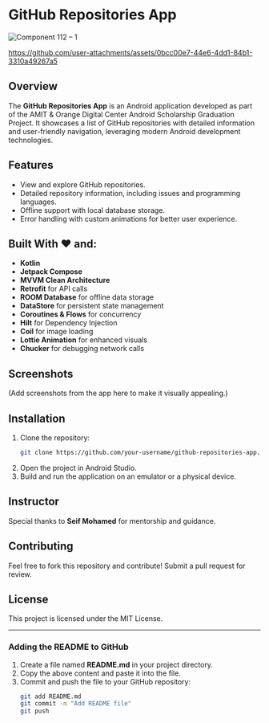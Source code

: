 # GitHub Repositories App  
![Component 112 – 1](https://github.com/user-attachments/assets/61c25bd9-d0dc-477a-9ee0-82cdca108845)


https://github.com/user-attachments/assets/0bcc00e7-44e6-4dd1-84b1-3310a49267a5
## Overview  
The **GitHub Repositories App** is an Android application developed as part of the AMIT & Orange Digital Center Android Scholarship Graduation Project. It showcases a list of GitHub repositories with detailed information and user-friendly navigation, leveraging modern Android development technologies.

## Features  
- View and explore GitHub repositories.  
- Detailed repository information, including issues and programming languages.  
- Offline support with local database storage.  
- Error handling with custom animations for better user experience.

## Built With ❤️ and:  
- **Kotlin**  
- **Jetpack Compose**  
- **MVVM Clean Architecture**  
- **Retrofit** for API calls  
- **ROOM Database** for offline data storage  
- **DataStore** for persistent state management  
- **Coroutines & Flows** for concurrency  
- **Hilt** for Dependency Injection  
- **Coil** for image loading  
- **Lottie Animation** for enhanced visuals  
- **Chucker** for debugging network calls  

## Screenshots  
(Add screenshots from the app here to make it visually appealing.)

## Installation  
1. Clone the repository:  
   ```bash  
   git clone https://github.com/your-username/github-repositories-app.git  
   ```  
2. Open the project in Android Studio.  
3. Build and run the application on an emulator or a physical device.  

## Instructor  
Special thanks to **Seif Mohamed** for mentorship and guidance.  

## Contributing  
Feel free to fork this repository and contribute! Submit a pull request for review.  

## License  
This project is licensed under the MIT License.  

---

### Adding the README to GitHub  
1. Create a file named **README.md** in your project directory.  
2. Copy the above content and paste it into the file.  
3. Commit and push the file to your GitHub repository:  
   ```bash  
   git add README.md  
   git commit -m "Add README file"  
   git push  
   ```  



